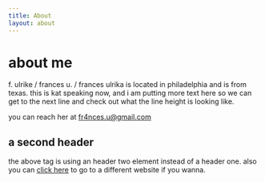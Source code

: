 ```yaml
---
title: About
layout: about
---
```


# about me

f. ulrike / frances u. / frances ulrika is located in philadelphia and is from texas. this is kat speaking now, and i am putting more text here so we can get to the next line and check out what the line height is looking like.

you can reach her at fr4nces.u@gmail.com

## a second header

the above tag is using an header two element instead of a header one. also you can [click here](https://google.com) to go to a different website if you wanna.
